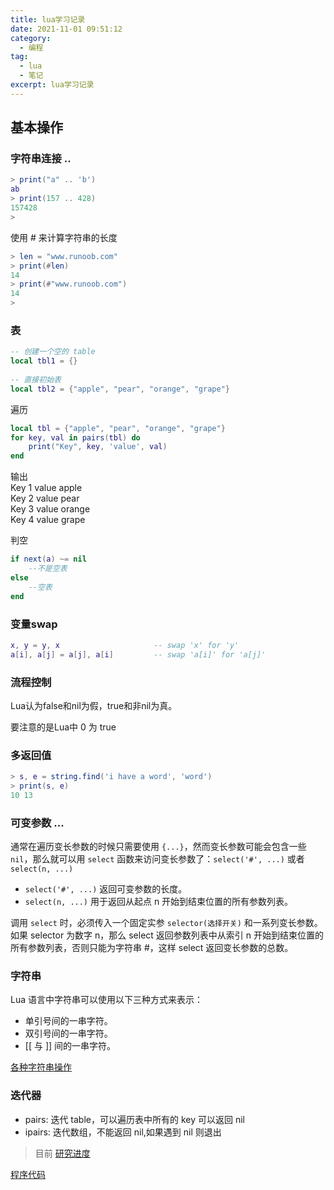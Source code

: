 ```yaml
---
title: lua学习记录
date: 2021-11-01 09:51:12
category: 
  - 编程
tag: 
  - lua 
  - 笔记
excerpt: lua学习记录
---
```



## 基本操作

### 字符串连接 ..

```lua
> print("a" .. 'b')
ab
> print(157 .. 428)
157428
> 
```

使用 # 来计算字符串的长度

```lua
> len = "www.runoob.com"
> print(#len)
14
> print(#"www.runoob.com")
14
>
```

### 表

```lua
-- 创建一个空的 table
local tbl1 = {}
 
-- 直接初始表
local tbl2 = {"apple", "pear", "orange", "grape"}
```

遍历

```lua
local tbl = {"apple", "pear", "orange", "grape"}
for key, val in pairs(tbl) do
    print("Key", key, 'value', val)
end
```
输出  
Key	1	value	apple  
Key	2	value	pear   
Key	3	value	orange  
Key	4	value	grape  

判空

```lua
if next(a) ~= nil
    --不是空表
else
    --空表
end
```

### 变量swap

```lua
x, y = y, x                     -- swap 'x' for 'y'
a[i], a[j] = a[j], a[i]         -- swap 'a[i]' for 'a[j]'
```

### 流程控制

Lua认为false和nil为假，true和非nil为真。

要注意的是Lua中 0 为 true


### 多返回值

```lua
> s, e = string.find('i have a word', 'word')
> print(s, e)
10 13
```

### 可变参数 ...

通常在遍历变长参数的时候只需要使用 `{...}`，然而变长参数可能会包含一些 `nil`，那么就可以用 `select` 函数来访问变长参数了：`select('#', ...)` 或者 `select(n, ...)`

- `select('#', ...)` 返回可变参数的长度。
- `select(n, ...)` 用于返回从起点 n 开始到结束位置的所有参数列表。

调用 `select` 时，必须传入一个固定实参 `selector(选择开关)` 和一系列变长参数。如果 selector 为数字 n，那么 select 返回参数列表中从索引 n 开始到结束位置的所有参数列表，否则只能为字符串 #，这样 select 返回变长参数的总数。

### 字符串

Lua 语言中字符串可以使用以下三种方式来表示：

- 单引号间的一串字符。
- 双引号间的一串字符。
- [[ 与 ]] 间的一串字符。

[各种字符串操作](https://www.runoob.com/lua/lua-strings.html)

### 迭代器

- pairs: 迭代 table，可以遍历表中所有的 key 可以返回 nil
- ipairs: 迭代数组，不能返回 nil,如果遇到 nil 则退出


<blockquote> 目前 <a href="https://www.runoob.com/lua/lua-metatables.html" target="_blank">研究进度</a> </blockquote>

[程序代码](https://github.com/DrAugus/augus_cpp/blob/master/test.lua)

